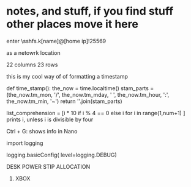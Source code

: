 # notes, and stuff, if you find stuff other places move it here

enter
\\sshfs.k\[name]@[home ip]!25569

as a netowrk location

22 columns
23 rows

this is my cool way of of formatting a timestamp

def time_stamp():
    the_now = time.localtime()
    stam_parts = (the_now.tm_mon, '/', the_now.tm_mday, ' ',
    the_now.tm_hour, ':', the_now.tm_min, '~')
    return ''.join(stam_parts)

list_comprehension = [i * 10 if i % 4 == 0 else i for i in range(1,num+1) ]
prints i, unless i is divisible by four

Ctrl + G: shows info in Nano

import logging

logging.basicConfig(
    level=logging.DEBUG)

DESK POWER STIP ALLOCATION
1. XBOX    
